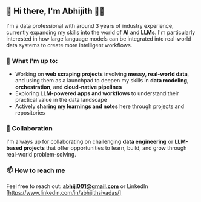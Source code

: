 ## 👋 Hi there, I'm Abhijith 👨‍💻

I'm a data professional with around 3 years of industry experience, currently expanding my skills into the world of **AI** and **LLMs**. I'm particularly interested in how large language models can be integrated into real-world data systems to create more intelligent workflows.

### 🌱 What I'm up to:
- Working on **web scraping projects** involving **messy, real-world data**, and using them as a launchpad to deepen my skills in **data modeling**, **orchestration**, and **cloud-native pipelines**
- Exploring **LLM-powered apps and workflows** to understand their practical value in the data landscape
- Actively **sharing my learnings and notes** here through projects and repositories

### 🤝 Collaboration
I'm always up for collaborating on challenging **data engineering** or **LLM-based projects** that offer opportunities to learn, build, and grow through real-world problem-solving.

### 📫 How to reach me
Feel free to reach out: **abhiji001@gmail.com** or LinkedIn [https://www.linkedin.com/in/abhijithsivadas/]

<!---
abhibalu/abhibalu is a ✨ special ✨ repository because its `README.md` (this file) appears on your GitHub profile.
You can click the Preview link to take a look at your changes.
--->
